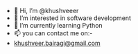 - 👋 Hi, I’m @khushveeer
- 👀 I’m interested in software development
- 🌱 I’m currently learning Python
- 📫 you can contact me on:-
- khushveer.bairagi@gmail.com

<!---
khushveeer/khushveeer is a ✨ special ✨ repository because its `README.md` (this file) appears on your GitHub profile.
You can click the Preview link to take a look at your changes.
--->
